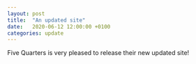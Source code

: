 ```yaml
---
layout: post
title:  "An updated site"
date:   2020-06-12 12:00:00 +0100
categories: update
---
```

Five Quarters is very pleased to release their new updated site!
